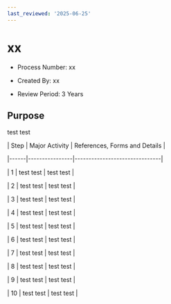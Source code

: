 ```yaml
---
last_reviewed: '2025-06-25'
---
```


# xx



- Process Number: xx

- Created By: xx

- Review Period: 3 Years



## Purpose

test test



| Step | Major Activity | References, Forms and Details |

|------|----------------|-------------------------------|

| 1 | test test | test test |

| 2 | test test | test test |

| 3 | test test | test test |

| 4 | test test | test test |

| 5 | test test | test test |

| 6 | test test | test test |

| 7 | test test | test test |

| 8 | test test | test test |

| 9 | test test | test test |

| 10 | test test | test test |